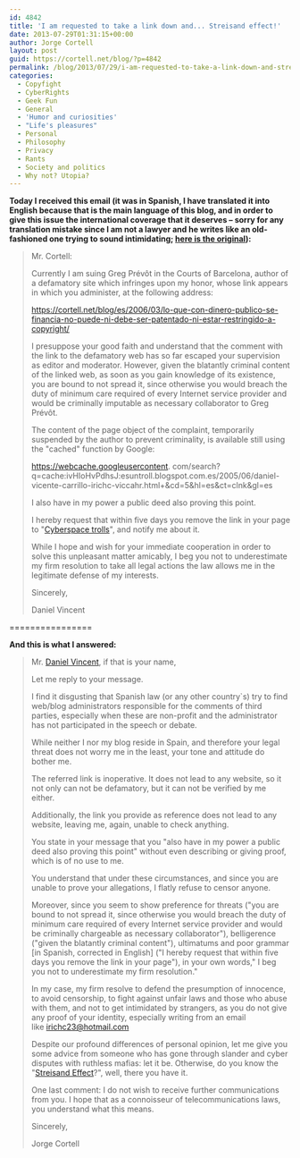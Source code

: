 ```yaml
---
id: 4842
title: 'I am requested to take a link down and... Streisand effect!'
date: 2013-07-29T01:31:15+00:00
author: Jorge Cortell
layout: post
guid: https://cortell.net/blog/?p=4842
permalink: /blog/2013/07/29/i-am-requested-to-take-a-link-down-and-streisand-effect/
categories:
  - Copyfight
  - CyberRights
  - Geek Fun
  - General
  - 'Humor and curiosities'
  - "Life's pleasures"
  - Personal
  - Philosophy
  - Privacy
  - Rants
  - Society and politics
  - Why not? Utopia?
---
```

**Today I received this email (it was in Spanish, I have translated it into English because that is the main language of this blog, and in order to give this issue the international coverage that it deserves – sorry for any translation mistake since I am not a lawyer and he writes like an old-fashioned one trying to sound intimidating; <a title="https://cortell.net/blog/es/2013/07/i-am-requested-to-take-a-link-down-and-streisand-effect/" href="https://cortell.net/blog/es/2013/07/i-am-requested-to-take-a-link-down-and-streisand-effect/" target="_blank">here is the original</a>):**

> Mr. Cortell:
> 
> Currently I am suing Greg Prévôt in the Courts of Barcelona, author of a defamatory site which infringes upon my honor, whose link appears in which you administer, at the following address:
> 
> <a title="https://cortell.net/blog/es/2006/03/lo-que-con-dinero-publico-se-financia-no-puede-ni-debe-ser-patentado-ni-estar-restringido-a-copyright/" href="https://cortell.net/blog/es/2006/03/lo-que-con-dinero-publico-se-financia-no-puede-ni-debe-ser-patentado-ni-estar-restringido-a-copyright/" target="_blank">https://cortell.net/blog/es/2006/03/lo-que-con-dinero-publico-se-financia-no-puede-ni-debe-ser-patentado-ni-estar-restringido-a-copyright/</a> 
> 
> I presuppose your good faith and understand that the comment with the link to the defamatory web has so far escaped your supervision as editor and moderator. However, given the blatantly criminal content of the linked web, as soon as you gain knowledge of its existence, you are bound to not spread it, since otherwise you would breach the duty of minimum care required of every Internet service provider and would be criminally imputable as necessary collaborator to Greg Prévôt.
> 
> The content of the page object of the complaint, temporarily suspended by the author to prevent criminality, is available still using the "cached" function by Google:
> 
> https://webcache.googleusercontent. com/search?q=cache:ivHIoHvPdhsJ:esuntroll.blogspot.com.es/2005/06/daniel-vicente-carrillo-irichc-viccahr.html+&cd=5&hl=es&ct=clnk&gl=es 
> 
> I also have in my power a public deed also proving this point.
> 
> I hereby request that within five days you remove the link in your page to "<a title="https://www.google.com/search?q=los+trolls+del+cyberespacio" href="https://www.google.com/search?q=los+trolls+del+cyberespacio" target="_blank">Cyberspace trolls</a>", and notify me about it.
> 
> While I hope and wish for your immediate cooperation in order to solve this unpleasant matter amicably, I beg you not to underestimate my firm resolution to take all legal actions the law allows me in the legitimate defense of my interests.
> 
> Sincerely,
> 
> Daniel Vincent

================

**And this is what I answered:**

> Mr. <a title="https://www.google.com/search?q=daniel+vicente+carrillo" href="https://www.google.com/search?q=daniel+vicente+carrillo" target="_blank">Daniel Vincent</a>, if that is your name,
> 
> Let me reply to your message.
> 
> I find it disgusting that Spanish law (or any other country`s) try to find web/blog administrators responsible for the comments of third parties, especially when these are non-profit and the administrator has not participated in the speech or debate.
> 
> While neither I nor my blog reside in Spain, and therefore your legal threat does not worry me in the least, your tone and attitude do bother me.
> 
> The referred link is inoperative. It does not lead to any website, so it not only can not be defamatory, but it can not be verified by me either.
> 
> Additionally, the link you provide as reference does not lead to any website, leaving me, again, unable to check anything.
> 
> You state in your message that you "also have in my power a public deed also proving this point" without even describing or giving proof, which is of no use to me.
> 
> You understand that under these circumstances, and since you are unable to prove your allegations, I flatly refuse to censor anyone.
> 
> Moreover, since you seem to show preference for threats ("you are bound to not spread it, since otherwise you would breach the duty of minimum care required of every Internet service provider and would be criminally chargeable as necessary collaborator"), belligerence ("given the blatantly criminal content"), ultimatums and poor grammar \[in Spanish, corrected in English\] ("I hereby request that within five days you remove the link in your page"), in your own words," I beg you not to underestimate my firm resolution."
> 
> In my case, my firm resolve to defend the presumption of innocence, to avoid censorship, to fight against unfair laws and those who abuse with them, and not to get intimidated by strangers, as you do not give any proof of your identity, especially writing from an email like <a title="mailto:irichc23@hotmail.com" href="mailto:irichc23@hotmail.com" target="_blank">irichc23@hotmail.com</a>
> 
> Despite our profound differences of personal opinion, let me give you some advice from someone who has gone through slander and cyber disputes with ruthless mafias: let it be. Otherwise, do you know the "<a title="https://en.wikipedia.org/wiki/Streisand_effect" href="https://en.wikipedia.org/wiki/Streisand_effect" target="_blank">Streisand Effect</a>?", well, there you have it.
> 
> One last comment: I do not wish to receive further communications from you. I hope that as a connoisseur of telecommunications laws, you understand what this means.
> 
> Sincerely,
> 
> Jorge Cortell